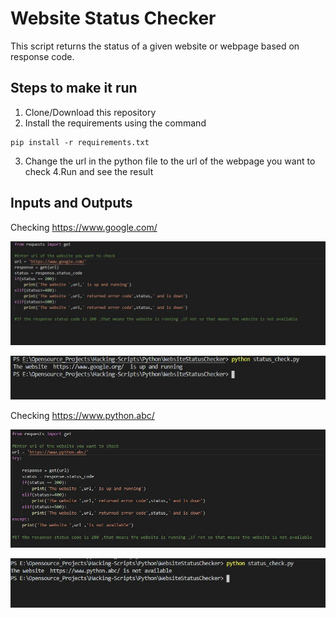 # Website Status Checker

This script returns the status of a given website or webpage based on response code.

## Steps to make it run

1. Clone/Download this repository
2. Install the requirements using the command
```
pip install -r requirements.txt
```
3. Change the url in the python file to the url of the webpage you want to check
4.Run and see the result

## Inputs and Outputs
Checking https://www.google.com/

![Project Image](images/input-1.JPG)

![Project Image](images/output-1.JPG)

Checking https://www.python.abc/

![Project Image](images/input-2.JPG)

![Project Image](images/output-2.JPG)
